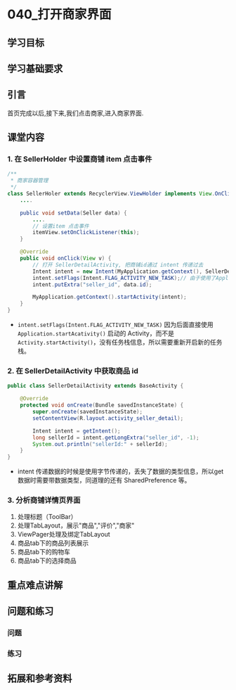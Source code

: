 # 040_打开商家界面
## 学习目标

## 学习基础要求

## 引言

首页完成以后,接下来,我们点击商家,进入商家界面.


## 课堂内容
### 1. 在 SellerHolder 中设置商铺 item 点击事件
```java
/**
 * 商家容器管理
 */
class SellerHoler extends RecyclerView.ViewHolder implements View.OnClickListener {
    ....

    public void setData(Seller data) {
        ....
        // 设置item 点击事件
        itemView.setOnClickListener(this);
    }

    @Override
    public void onClick(View v) {
        // 打开 SellerDetailActivity, 把商铺id通过 intent 传递过去
        Intent intent = new Intent(MyApplication.getContext(), SellerDetailActivity.class);
        intent.setFlags(Intent.FLAG_ACTIVITY_NEW_TASK);// 由于使用了Application的上下文，需要增加该配置信息（错误日志中会提示）
        intent.putExtra("seller_id", data.id);

        MyApplication.getContext().startActivity(intent);
    }
}
```

- `intent.setFlags(Intent.FLAG_ACTIVITY_NEW_TASK)` 因为后面直接使用 `Application.startAcativity()` 启动的 Activity，而不是 `Activity.startActivity()`，没有任务栈信息，所以需要重新开启新的任务栈。

### 2. 在 SellerDetailActivity 中获取商品 id
```java
public class SellerDetailActivity extends BaseActivity {

    @Override
    protected void onCreate(Bundle savedInstanceState) {
        super.onCreate(savedInstanceState);
        setContentView(R.layout.activity_seller_detail);

        Intent intent = getIntent();
        long sellerId = intent.getLongExtra("seller_id", -1);
        System.out.println("sellerId:" + sellerId);
    }
}
```

- intent 传递数据的时候是使用字节传递的，丢失了数据的类型信息，所以get数据时需要带数据类型，同道理的还有 SharedPreference 等。

### 3. 分析商铺详情页界面

1. 处理标题（ToolBar）
2. 处理TabLayout，展示"商品","评价","商家"
3. ViewPager处理及绑定TabLayout
4. 商品tab下的商品列表展示
5. 商品tab下的购物车
6. 商品tab下的选择商品

## 重点难点讲解

## 问题和练习

### 问题

### 练习

## 拓展和参考资料
